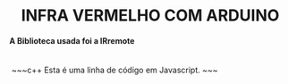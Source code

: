 <h1 align="center">INFRA VERMELHO COM ARDUINO</h1>
<h4>A Biblioteca usada foi a IRremote </h4>
<br>
<img href="exemple.png"></img>
~~~c++
Esta é uma linha de código em Javascript.
~~~
